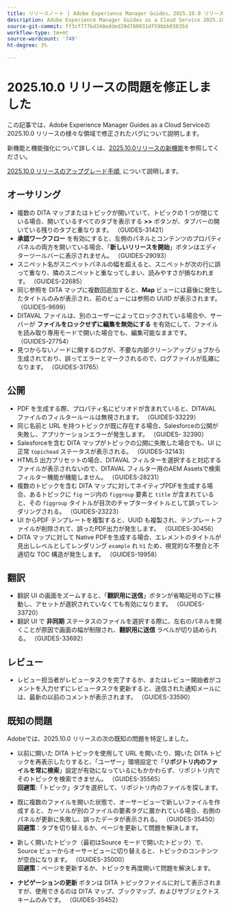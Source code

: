 ```yaml
---
title: リリースノート | Adobe Experience Manager Guides、2025.10.0 リリースの問題を修正しました
description: Adobe Experience Manager Guides as a Cloud Service 2025.10.0 リリースのバグ修正について説明します。
source-git-commit: ff3cf777bd348edded29d780031df59bbb03035d
workflow-type: tm+mt
source-wordcount: '749'
ht-degree: 3%

---
```


# 2025.10.0 リリースの問題を修正しました

この記事では、Adobe Experience Manager Guides as a Cloud Serviceの 2025.10.0 リリースの様々な領域で修正されたバグについて説明します。

新機能と機能強化について詳しくは、[&#x200B; 2025.10.0リリースの新機能](whats-new-2025-10-0.md)を参照してください。

[2025.10.0 リリースのアップグレード手順 &#x200B;](upgrade-instructions-2025-10-0.md) について説明します。

## オーサリング

- 複数の DITA マップまたはトピックが開いていて、トピックの 1 つが閉じている場合、開いているすべてのタブを表示する **>>** ボタンが、タブバーの開いている残りのタブと重なります。 （GUIDES-31421）
- **承認ワークフロー** を有効にすると、左側のパネルとコンテンツのプロパティパネルの両方を開いている場合、「**新しいリリースを開始**」ボタンはエディターツールバーに表示されません。 （GUIDES-29093）
- スニペット名がスニペットパネルの幅を超えると、スニペットが次の行に誤って重なり、隣のスニペットと重なってしまい、読みやすさが損なわれます。 （GUIDES-22685）
- 同じ参照を DITA マップに複数回追加すると、**Map** ビューには最後に発生したタイトルのみが表示され、前のビューには参照の UUID が表示されます。 （GUIDES-9699）
- DITAVAL ファイルは、別のユーザーによってロックされている場合や、サーバーが **ファイルをロックせずに編集を無効にする** を有効にして、ファイルを読み取り専用モードで開いた場合でも、編集可能なままです。 （GUIDES-27754）
- 見つからないノードに関するログが、不要な内部クリーンアップジョブから生成されており、誤ってエラーとマークされるので、ログファイルが乱雑になります。 （GUIDES-31765）


## 公開

- PDF を生成する際、プロパティ名にピリオドが含まれていると、DITAVAL ファイルのフィルタールールは無視されます。 （GUIDES-33229）
- 同じ名前と URL を持つトピックが既に存在する場合、Salesforceの公開が失敗し、アプリケーションエラーが発生します。 （GUIDES- 32390）
- Salesforceを含む DITA マップがトピックの公開に失敗した場合でも、UI に正常 `topichead` ステータスが表示される。 （GUIDES-32143）
- HTML5 出力プリセットの場合、DITAVAL フィルターを選択すると対応するファイルが表示されないので、DITAVAL フィルター用のAEM Assetsで検索フィルター機能が機能しません。 （GUIDES-28231）
- 複数のトピックを含む DITA マップに対してネイティブPDFを生成する場合、あるトピックに `fig` ージ内の `figgroup` 要素と `title` が含まれていると、その `figgroup` タイトルが目次のチャプタータイトルとして誤ってレンダリングされる。 （GUIDES-23223）
- UI からPDF テンプレートを複製すると、UUID も複製され、テンプレートファイルが削除されて、誤ったPDF出力が発生します。 （GUIDES-30456）
- DITA マップに対して Native PDFを生成する場合、エレメントのタイトルが見出しレベルとしてレンダリング `example` れ `h1` ため、視覚的な不整合と不適切な TOC 構造が発生します。 （GUIDES-19958）

## 翻訳

- 翻訳 UI の画面をズームすると、「**翻訳用に送信**」ボタンが省略記号の下に移動し、アセットが選択されていなくても有効になります。 （GUIDES-33720）
- 翻訳 UI で **非同期** ステータスのファイルを選択する際に、左右のパネルを開くことが原因で画面の幅が制限され、**翻訳用に送信** ラベルが切り詰められる。 （GUIDES-33692）

## レビュー

- レビュー担当者がレビュータスクを完了するか、またはレビュー開始者がコメントを入力せずにレビュータスクを更新すると、送信された通知メールには、最新の以前のコメントが表示されます。 （GUIDES-33590）

## 既知の問題

Adobeでは、2025.10.0 リリースの次の既知の問題を特定しました。

- 以前に開いた DITA トピックを使用して URL を開いたり、開いた DITA トピックを再表示したりすると、「ユーザー」環境設定で「**リポジトリ内のファイルを常に検索**」設定が有効になっているにもかかわらず、リポジトリ内でそのトピックを検索できません。 （GUIDES-35565） <br>**回避策**:「トピック」タブを選択して、リポジトリ内のファイルを探します。

- 既に複数のファイルを開いた状態で、オーサービューで新しいファイルを作成すると、カーソルが別のファイルの要素タグに置かれている場合、右側のパネルが更新に失敗し、誤ったデータが表示される。 （GUIDES-35450） <br>**回避策**：タブを切り替えるか、ページを更新して問題を解決します。

- 新しく開いたトピック（最初はSource モードで開いたトピック）で、Source ビューからオーサービューに切り替えると、トピックのコンテンツが空白になります。 （GUIDES-35000） <br>**回避策**：ページを更新するか、トピックを再度開いて問題を解決します。

- **ナビゲーションの更新** ボタンは DITA トピックファイルに対して表示されますが、使用できるのは DITA マップ、ブックマップ、およびサブジェクトスキームのみです。 （GUIDES-35452）






